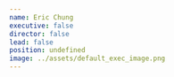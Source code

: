 ```yaml
---
name: Eric Chung
executive: false
director: false
lead: false
position: undefined
image: ../assets/default_exec_image.png
---
```

